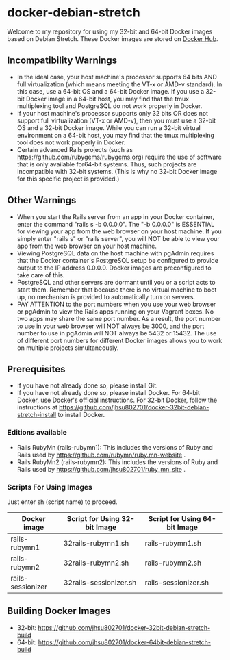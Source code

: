 # docker-debian-stretch
Welcome to my repository for using my 32-bit and 64-bit Docker images based on Debian Stretch.  These Docker images are stored on [Docker Hub](https://hub.docker.com/r/jhsu802701/).

## Incompatibility Warnings
* In the ideal case, your host machine's processor supports 64 bits AND full virtualization (which means meeting the VT-x or AMD-v standard).  In this case, use a 64-bit OS and a 64-bit Docker image.  If you use a 32-bit Docker image in a 64-bit host, you may find that the tmux multiplexing tool and PostgreSQL do not work properly in Docker.
* If your host machine's processor supports only 32 bits OR does not support full virtualization (VT-x or AMD-v), then you must use a 32-bit OS and a 32-bit Docker image.  While you can run a 32-bit virtual environment on a 64-bit host, you may find that the tmux multiplexing tool does not work properly in Docker.
* Certain advanced Rails projects (such as https://github.com/rubygems/rubygems.org) require the use of software that is only available for64-bit systems.  Thus, such projects are incompatible with 32-bit systems.  (This is why no 32-bit Docker image for this specific project is provided.)

## Other Warnings
* When you start the Rails server from an app in your Docker container, enter the command "rails s -b 0.0.0.0". The "-b 0.0.0.0" is ESSENTIAL for viewing your app from the web browser on your host machine. If you simply enter "rails s" or "rails server", you will NOT be able to view your app from the web browser on your host machine.
* Viewing PostgreSQL data on the host machine with pgAdmin requires that the Docker container's PostgreSQL setup be configured to provide output to the IP address 0.0.0.0.  Docker images are preconfigured to take care of this.
* PostgreSQL and other servers are dormant until you or a script acts to start them.  Remember that because there is no virtual machine to boot up, no mechanism is provided to automatically turn on servers.
* PAY ATTENTION to the port numbers when you use your web browser or pgAdmin to view the Rails apps running on your Vagrant boxes. No two apps may share the same port number. As a result, the port number to use in your web browser will NOT always be 3000, and the port number to use in pgAdmin will NOT always be 5432 or 15432. The use of different port numbers for different Docker images allows you to work on multiple projects simultaneously.

## Prerequisites
* If you have not already done so, please install Git.
* If you have not already done so, please install Docker.  For 64-bit Docker, use Docker's official instructions.  For 32-bit Docker, follow the instructions at https://github.com/jhsu802701/docker-32bit-debian-stretch-install to install Docker.

### Editions available
* Rails RubyMn (rails-rubymn1): This includes the versions of Ruby and Rails used by https://github.com/rubymn/ruby.mn-website .
* Rails RubyMn2 (rails-rubymn2): This includes the versions of Ruby and Rails used by https://github.com/jhsu802701/ruby_mn_site .

### Scripts For Using Images
Just enter sh (script name) to proceed.

| Docker image        | Script for Using 32-bit Image | Script for Using 64-bit Image |
|---------------------|-------------------------------|-------------------------------|
| rails-rubymn1       |32rails-rubymn1.sh             | rails-rubymn1.sh              |
| rails-rubymn2       |32rails-rubymn2.sh             | rails-rubymn2.sh              |
| rails-sessionizer   |32rails-sessionizer.sh         | rails-sessionizer.sh          |

## Building Docker Images
* 32-bit: https://github.com/jhsu802701/docker-32bit-debian-stretch-build
* 64-bit: https://github.com/jhsu802701/docker-64bit-debian-stretch-build
